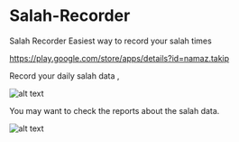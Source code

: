 # Salah-Recorder
Salah Recorder
Easiest way to record your salah times

https://play.google.com/store/apps/details?id=namaz.takip

Record your daily salah data , 

![alt text](https://lh3.googleusercontent.com/wrzd_PvRbJKcJ1w60VuIaAd4deMyNODEY6K2p7jqsctZjp829nXcxCiEw_8lD7noEx0=w1920-h948-rw)


You may want to check the reports about the salah data.

![alt text](https://lh3.googleusercontent.com/13N6al1ZVduFj9PGYW5gNqgu3EnXpP7JJe-rnvT1TpMZ6kdpzMgl1YY2RrD4b9tMeQ=w1920-h948-rw)
